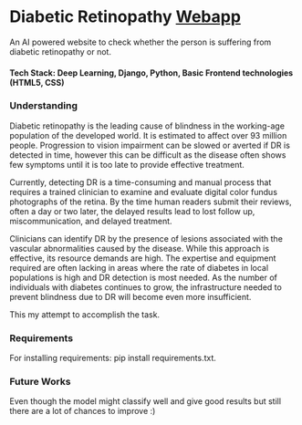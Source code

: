 # Diabetic Retinopathy [Webapp](https://dr-prediction-app.herokuapp.com/)
An AI powered website to check whether the person is suffering from diabetic retinopathy or not.

#### Tech Stack: Deep Learning, Django, Python, Basic Frontend technologies (HTML5, CSS)

### Understanding
Diabetic retinopathy is the leading cause of blindness in the working-age population of the developed world. It is estimated to affect over 93 million people. Progression to vision impairment can be slowed or averted if DR is detected in time, however this can be difficult as the disease often shows few symptoms until it is too late to provide effective treatment.

Currently, detecting DR is a time-consuming and manual process that requires a trained clinician to examine and evaluate digital color fundus photographs of the retina. By the time human readers submit their reviews, often a day or two later, the delayed results lead to lost follow up, miscommunication, and delayed treatment.

Clinicians can identify DR by the presence of lesions associated with the vascular abnormalities caused by the disease. While this approach is effective, its resource demands are high. The expertise and equipment required are often lacking in areas where the rate of diabetes in local populations is high and DR detection is most needed. As the number of individuals with diabetes continues to grow, the infrastructure needed to prevent blindness due to DR will become even more insufficient.

This my attempt to accomplish the task.

 
### Requirements
For installing requirements: pip install requirements.txt.

### Future Works
Even though the model might classify well and give good results but still there are a lot of chances to improve :)

